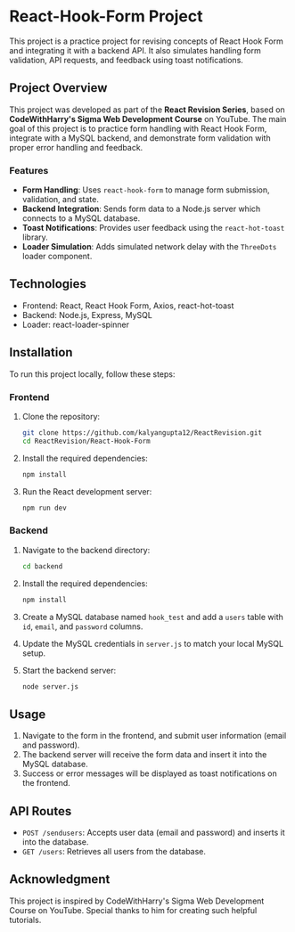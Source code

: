 
# React-Hook-Form Project

This project is a practice project for revising concepts of React Hook Form and integrating it with a backend API. 
It also simulates handling form validation, API requests, and feedback using toast notifications.

## Project Overview

This project was developed as part of the **React Revision Series**, based on **CodeWithHarry's Sigma Web Development Course** on YouTube. The main goal of this project is to practice form handling with React Hook Form, integrate with a MySQL backend, and demonstrate form validation with proper error handling and feedback.

### Features

- **Form Handling**: Uses `react-hook-form` to manage form submission, validation, and state.
- **Backend Integration**: Sends form data to a Node.js server which connects to a MySQL database.
- **Toast Notifications**: Provides user feedback using the `react-hot-toast` library.
- **Loader Simulation**: Adds simulated network delay with the `ThreeDots` loader component.

## Technologies

- Frontend: React, React Hook Form, Axios, react-hot-toast
- Backend: Node.js, Express, MySQL
- Loader: react-loader-spinner

## Installation

To run this project locally, follow these steps:

### Frontend

1. Clone the repository:

   ```bash
   git clone https://github.com/kalyangupta12/ReactRevision.git
   cd ReactRevision/React-Hook-Form
   ```

2. Install the required dependencies:

   ```bash
   npm install
   ```

3. Run the React development server:

   ```bash
   npm run dev
   ```

### Backend

1. Navigate to the backend directory:

   ```bash
   cd backend
   ```

2. Install the required dependencies:

   ```bash
   npm install
   ```

3. Create a MySQL database named `hook_test` and add a `users` table with `id`, `email`, and `password` columns.

4. Update the MySQL credentials in `server.js` to match your local MySQL setup.

5. Start the backend server:

   ```bash
   node server.js
   ```

## Usage

1. Navigate to the form in the frontend, and submit user information (email and password).
2. The backend server will receive the form data and insert it into the MySQL database.
3. Success or error messages will be displayed as toast notifications on the frontend.

## API Routes

- `POST /sendusers`: Accepts user data (email and password) and inserts it into the database.
- `GET /users`: Retrieves all users from the database.

## Acknowledgment

This project is inspired by CodeWithHarry's Sigma Web Development Course on YouTube. Special thanks to him for creating such helpful tutorials.
